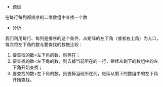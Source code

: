- 题目

在每行每列都排序的二维数组中查找一个数
- 分析

我们利用每行、每列是排序的这个条件，从矩阵的左下角（或者右上角）为入口，每次将左下角的数与要查找的数做比较：
1. 要查找的数=左下角的数，则存在；
2. 要查找的数<左下角的数，则去掉当前所在的一行，继续从剩下的数组中的左下角开始查找；
3. 要查找的数>左下角的数，则去掉当前所在列，继续从剩下的数组中的左下角开始查找。
